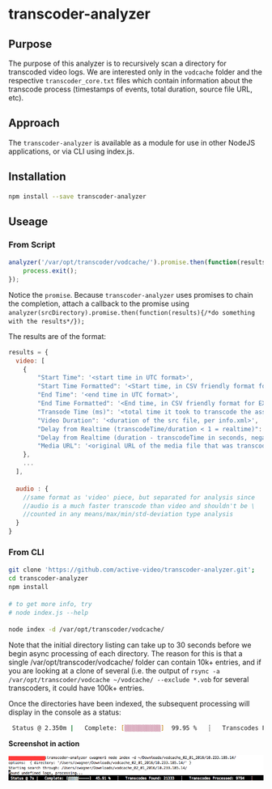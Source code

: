 # transcoder-analyzer

## Purpose
The purpose of this analyzer is to recursively scan a directory for transcoded video logs. We are interested only in the ```vodcache``` folder and the respective ```transcoder_core.txt``` files which contain information about the transcode process (timestamps of events, total duration, source file URL, etc). 

## Approach
The ```transcoder-analyzer``` is available as a module for use in other NodeJS applications, or via CLI using index.js.

## Installation
```bash
npm install --save transcoder-analyzer
```

## Useage

### From Script
```javascript
analyzer('/var/opt/transcoder/vodcache/').promise.then(function(results){
    process.exit();
});
```

Notice the ```promise```. Because ```transcoder-analyzer``` uses promises to chain the completion, attach a callback to the promise using ```analyzer(srcDirectory).promise.then(function(results){/*do something with the results*/});```

The results are of the format:

```javascript
results = {
  video: [
    {
        "Start Time": '<start time in UTC format>',
        "Start Time Formatted": '<Start time, in CSV friendly format for EXCEL>',
        "End Time": '<end time in UTC format>',
        "End Time Formatted": '<End time, in CSV friendly format for EXCEL>',,
        "Transode Time (ms)": '<total time it took to transcode the asset>',
        "Video Duration": '<duration of the src file, per info.xml>',
        "Delay from Realtime (transcodeTime/duration < 1 = realtime)": <float, 1 or less is good, over 1 is bad>,
        "Delay from Realtime (duration - transcodeTime in seconds, negative is good)": <float, negative is good, positive is bad>,
        "Media URL": '<original URL of the media file that was transcoded>'
    },
    ...
  ],
  
  audio : {
    //same format as 'video' piece, but separated for analysis since 
    //audio is a much faster transcode than video and shouldn't be \
    //counted in any means/max/min/std-deviation type analysis
  }
}
```

### From CLI
```bash
git clone 'https://github.com/active-video/transcoder-analyzer.git';
cd transcoder-analyzer
npm install

# to get more info, try
# node index.js --help

node index -d /var/opt/transcoder/vodcache/
```

Note that the initial directory listing can take up to 30 seconds before we begin async processing of each directory. The reason for this is that a single /var/opt/transcoder/vodcache/ folder can contain 10k+ entries, and if you are looking at a clone of several (i.e. the output of ```rsync -a /var/opt/transcoder/vodcache ~/vodcache/ --exclude *.vob``` for several transcoders, it could have 100k+ entries.

Once the directories have been indexed, the subsequent processing will display in the console as a status:

```bash
 Status @ 2.350m |   Complete: [▒▒▒▒▒▒▒▒▒▒]  99.95 %   ┊   Transcodes Found: 117070   ┊   Transcodes Processed: 117009   ┊
 ```
 
**Screenshot in action**

![Progress Screenshot](assets/progress-screenshot.png)